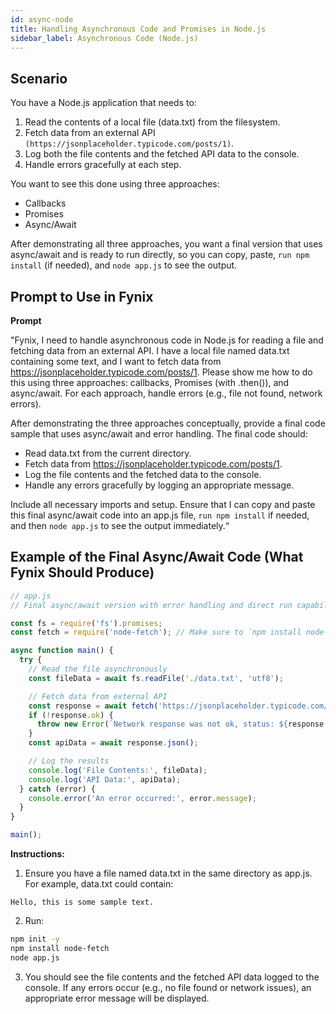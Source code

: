 ```yaml
---
id: async-node
title: Handling Asynchronous Code and Promises in Node.js
sidebar_label: Asynchronous Code (Node.js)
---
```

## Scenario

You have a Node.js application that needs to:

1. Read the contents of a local file (data.txt) from the filesystem.
2. Fetch data from an external API `(https://jsonplaceholder.typicode.com/posts/1)`.
3. Log both the file contents and the fetched API data to the console.
4. Handle errors gracefully at each step.

You want to see this done using three approaches:

* Callbacks
* Promises
* Async/Await

After demonstrating all three approaches, you want a final version that uses async/await and is ready to run directly, so you can copy, paste, `run npm install` (if needed), and `node app.js` to see the output.

## Prompt to Use in Fynix

**Prompt**

"Fynix, I need to handle asynchronous code in Node.js for reading a file and fetching data from an external API. I have a local file named data.txt containing some text, and I want to fetch data from https://jsonplaceholder.typicode.com/posts/1. Please show me how to do this using three approaches: callbacks, Promises (with .then()), and async/await. For each approach, handle errors (e.g., file not found, network errors).

After demonstrating the three approaches conceptually, provide a final code sample that uses async/await and error handling. The final code should:

* Read data.txt from the current directory.
* Fetch data from https://jsonplaceholder.typicode.com/posts/1.
* Log the file contents and the fetched data to the console.
* Handle any errors gracefully by logging an appropriate message.

Include all necessary imports and setup. Ensure that I can copy and paste this final async/await code into an app.js file, `run npm install` if needed, and then `node app.js` to see the output immediately.“

## Example of the Final Async/Await Code (What Fynix Should Produce)

```js
// app.js
// Final async/await version with error handling and direct run capability

const fs = require('fs').promises;
const fetch = require('node-fetch'); // Make sure to `npm install node-fetch`

async function main() {
  try {
    // Read the file asynchronously
    const fileData = await fs.readFile('./data.txt', 'utf8');

    // Fetch data from external API
    const response = await fetch('https://jsonplaceholder.typicode.com/posts/1');
    if (!response.ok) {
      throw new Error(`Network response was not ok, status: ${response.status}`);
    }
    const apiData = await response.json();

    // Log the results
    console.log('File Contents:', fileData);
    console.log('API Data:', apiData);
  } catch (error) {
    console.error('An error occurred:', error.message);
  }
}

main();
```

**Instructions:**

1. Ensure you have a file named data.txt in the same directory as app.js. For example, data.txt could contain:
```
Hello, this is some sample text.
```

2. Run:

```bash
npm init -y
npm install node-fetch
node app.js
```

3. You should see the file contents and the fetched API data logged to the console. If any errors occur (e.g., no file found or network issues), an appropriate error message will be displayed.

